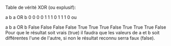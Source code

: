Table de vérité XOR (ou explusif):

a	b	a OR b
0	0	0
0	1	1
1	0	1
1	1	0
ou

a	b	a OR b
False	False	False
False	True	True
True	False	True
True	True	False
Pour que le résultat soit vrais (true) il faudra que les valeurs de a et b soit différentes l'une de l'autre, si non le résultat reconnu serra faux (false).